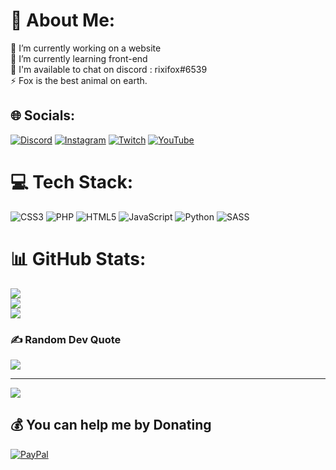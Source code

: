 # 💫 About Me:
🔭 I’m currently working on a website<br>🌱 I’m currently learning front-end<br>💬 I'm available to chat on discord : rixifox#6539<br>⚡ Fox is the best animal on earth.


## 🌐 Socials:
[![Discord](https://img.shields.io/badge/Discord-%237289DA.svg?logo=discord&logoColor=white)](htttps://discord.gg/rixifox#6539) [![Instagram](https://img.shields.io/badge/Instagram-%23E4405F.svg?logo=Instagram&logoColor=white)](https://instagram.com/alex_le_trex_) [![Twitch](https://img.shields.io/badge/Twitch-%239146FF.svg?logo=Twitch&logoColor=white)](https://twitch.tv/rixifox) [![YouTube](https://img.shields.io/badge/YouTube-%23FF0000.svg?logo=YouTube&logoColor=white)](https://youtube.com/c/UCWwQuAeXzGzsUiUa0FaGqSA) 

# 💻 Tech Stack:
![CSS3](https://img.shields.io/badge/css3-%231572B6.svg?style=for-the-badge&logo=css3&logoColor=white) ![PHP](https://img.shields.io/badge/php-%23777BB4.svg?style=for-the-badge&logo=php&logoColor=white) ![HTML5](https://img.shields.io/badge/html5-%23E34F26.svg?style=for-the-badge&logo=html5&logoColor=white) ![JavaScript](https://img.shields.io/badge/javascript-%23323330.svg?style=for-the-badge&logo=javascript&logoColor=%23F7DF1E) ![Python](https://img.shields.io/badge/python-3670A0?style=for-the-badge&logo=python&logoColor=ffdd54) ![SASS](https://img.shields.io/badge/SASS-hotpink.svg?style=for-the-badge&logo=SASS&logoColor=white)
# 📊 GitHub Stats:
![](https://github-readme-stats.vercel.app/api?username=WeeKitFox&theme=algolia&hide_border=false&include_all_commits=false&count_private=false)<br/>
![](https://github-readme-streak-stats.herokuapp.com/?user=WeeKitFox&theme=algolia&hide_border=false)<br/>
![](https://github-readme-stats.vercel.app/api/top-langs/?username=WeeKitFox&theme=algolia&hide_border=false&include_all_commits=false&count_private=false&layout=compact)

### ✍️ Random Dev Quote
![](https://quotes-github-readme.vercel.app/api?type=horizontal&theme=radical)

---
[![](https://visitcount.itsvg.in/api?id=WeeKitFox&icon=5&color=0)](https://visitcount.itsvg.in)

  ## 💰 You can help me by Donating
  [![PayPal](https://img.shields.io/badge/PayPal-00457C?style=for-the-badge&logo=paypal&logoColor=white)](https://paypal.me/rixifox) 

  
<!-- Proudly created with GPRM ( https://gprm.itsvg.in ) -->
